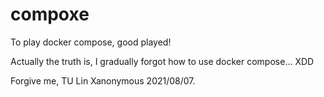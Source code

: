 # compoxe
To play docker compose, good played!

Actually the truth is, I gradually forgot how to use docker compose... XDD

Forgive me,
TU Lin Xanonymous 2021/08/07.
